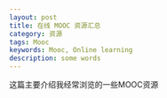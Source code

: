 ```yaml
---
layout: post
title: 在线 MOOC 资源汇总
category: 资源
tags: Mooc
keywords: Mooc, Online learning
description: some words
---
```

这篇主要介绍我经常浏览的一些MOOC资源